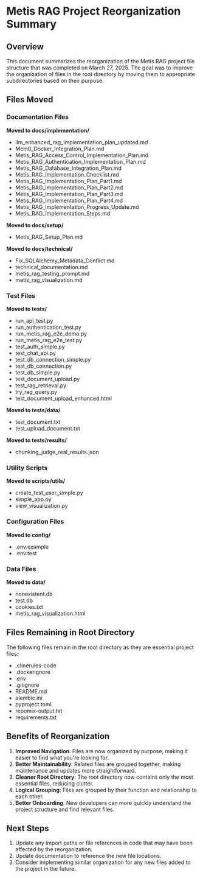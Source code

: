 # Metis RAG Project Reorganization Summary

## Overview

This document summarizes the reorganization of the Metis RAG project file structure that was completed on March 27, 2025. The goal was to improve the organization of files in the root directory by moving them to appropriate subdirectories based on their purpose.

## Files Moved

### Documentation Files

**Moved to docs/implementation/**
- llm_enhanced_rag_implementation_plan_updated.md
- Mem0_Docker_Integration_Plan.md
- Metis_RAG_Access_Control_Implementation_Plan.md
- Metis_RAG_Authentication_Implementation_Plan.md
- Metis_RAG_Database_Integration_Plan.md
- Metis_RAG_Implementation_Checklist.md
- Metis_RAG_Implementation_Plan_Part1.md
- Metis_RAG_Implementation_Plan_Part2.md
- Metis_RAG_Implementation_Plan_Part3.md
- Metis_RAG_Implementation_Plan_Part4.md
- Metis_RAG_Implementation_Progress_Update.md
- Metis_RAG_Implementation_Steps.md

**Moved to docs/setup/**
- Metis_RAG_Setup_Plan.md

**Moved to docs/technical/**
- Fix_SQLAlchemy_Metadata_Conflict.md
- technical_documentation.md
- metis_rag_testing_prompt.md
- metis_rag_visualization.md

### Test Files

**Moved to tests/**
- run_api_test.py
- run_authentication_test.py
- run_metis_rag_e2e_demo.py
- run_metis_rag_e2e_test.py
- test_auth_simple.py
- test_chat_api.py
- test_db_connection_simple.py
- test_db_connection.py
- test_db_simple.py
- test_document_upload.py
- test_rag_retrieval.py
- try_rag_query.py
- test_document_upload_enhanced.html

**Moved to tests/data/**
- test_document.txt
- test_upload_document.txt

**Moved to tests/results/**
- chunking_judge_real_results.json

### Utility Scripts

**Moved to scripts/utils/**
- create_test_user_simple.py
- simple_app.py
- view_visualization.py

### Configuration Files

**Moved to config/**
- .env.example
- .env.test

### Data Files

**Moved to data/**
- nonexistent.db
- test.db
- cookies.txt
- metis_rag_visualization.html

## Files Remaining in Root Directory

The following files remain in the root directory as they are essential project files:
- .clinerules-code
- .dockerignore
- .env
- .gitignore
- README.md
- alembic.ini
- pyproject.toml
- repomix-output.txt
- requirements.txt

## Benefits of Reorganization

1. **Improved Navigation**: Files are now organized by purpose, making it easier to find what you're looking for.
2. **Better Maintainability**: Related files are grouped together, making maintenance and updates more straightforward.
3. **Cleaner Root Directory**: The root directory now contains only the most essential files, reducing clutter.
4. **Logical Grouping**: Files are grouped by their function and relationship to each other.
5. **Better Onboarding**: New developers can more quickly understand the project structure and find relevant files.

## Next Steps

1. Update any import paths or file references in code that may have been affected by the reorganization.
2. Update documentation to reference the new file locations.
3. Consider implementing similar organization for any new files added to the project in the future.